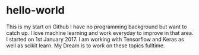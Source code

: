 # hello-world
This is my start on Github
I have no programming background but want to catch up. I love machine learning and work everyday to improve in that area. I started on 1st January 2017.
I am working with Tensorflow and Keras as well as scikit learn. My Dream is to work on these topics fulltime.
